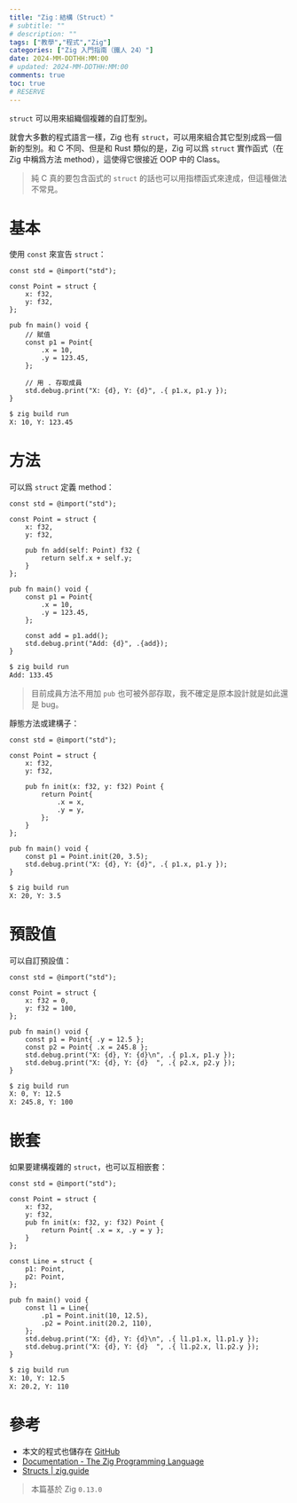 ```yaml
---
title: "Zig：結構（Struct）"
# subtitle: ""
# description: ""
tags: ["教學","程式","Zig"]
categories: ["Zig 入門指南（鐵人 24）"]
date: 2024-MM-DDTHH:MM:00
# updated: 2024-MM-DDTHH:MM:00
comments: true
toc: true
# RESERVE
---
```


`struct` 可以用來組織個複雜的自訂型別。

<!-- more -->

就會大多數的程式語言一樣，Zig 也有 `struct`，可以用來組合其它型別成爲一個新的型別。和 C 不同、但是和 Rust 類似的是，Zig 可以爲 `struct` 實作函式（在 Zig 中稱爲方法 method），這使得它很接近 OOP 中的 Class。

> 純 C 真的要包含函式的 `struct` 的話也可以用指標函式來達成，但這種做法不常見。

# 基本

使用 `const` 來宣告 `struct`：

```zig
const std = @import("std");

const Point = struct {
    x: f32,
    y: f32,
};

pub fn main() void {
    // 賦值
    const p1 = Point{
        .x = 10,
        .y = 123.45,
    };

    // 用 . 存取成員
    std.debug.print("X: {d}, Y: {d}", .{ p1.x, p1.y });
}
```

```bash
$ zig build run
X: 10, Y: 123.45
```

# 方法

可以爲 `struct` 定義 method：

```zig
const std = @import("std");

const Point = struct {
    x: f32,
    y: f32,

    pub fn add(self: Point) f32 {
        return self.x + self.y;
    }
};

pub fn main() void {
    const p1 = Point{
        .x = 10,
        .y = 123.45,
    };

    const add = p1.add();
    std.debug.print("Add: {d}", .{add});
}
```

```bash
$ zig build run
Add: 133.45
```

> 目前成員方法不用加 `pub` 也可被外部存取，我不確定是原本設計就是如此還是 bug。

靜態方法或建構子：

```zig
const std = @import("std");

const Point = struct {
    x: f32,
    y: f32,

    pub fn init(x: f32, y: f32) Point {
        return Point{
            .x = x,
            .y = y,
        };
    }
};

pub fn main() void {
    const p1 = Point.init(20, 3.5);
    std.debug.print("X: {d}, Y: {d}", .{ p1.x, p1.y });
}
```

```bash
$ zig build run
X: 20, Y: 3.5
```

# 預設值

可以自訂預設值：

```zig
const std = @import("std");

const Point = struct {
    x: f32 = 0,
    y: f32 = 100,
};

pub fn main() void {
    const p1 = Point{ .y = 12.5 };
    const p2 = Point{ .x = 245.8 };
    std.debug.print("X: {d}, Y: {d}\n", .{ p1.x, p1.y });
    std.debug.print("X: {d}, Y: {d}  ", .{ p2.x, p2.y });
}
```

```bash
$ zig build run
X: 0, Y: 12.5
X: 245.8, Y: 100
```

# 嵌套

如果要建構複雜的 `struct`，也可以互相嵌套：

```zig
const std = @import("std");

const Point = struct {
    x: f32,
    y: f32,
    pub fn init(x: f32, y: f32) Point {
        return Point{ .x = x, .y = y };
    }
};

const Line = struct {
    p1: Point,
    p2: Point,
};

pub fn main() void {
    const l1 = Line{
        .p1 = Point.init(10, 12.5),
        .p2 = Point.init(20.2, 110),
    };
    std.debug.print("X: {d}, Y: {d}\n", .{ l1.p1.x, l1.p1.y });
    std.debug.print("X: {d}, Y: {d}  ", .{ l1.p2.x, l1.p2.y });
}
```

```bash
$ zig build run
X: 10, Y: 12.5
X: 20.2, Y: 110
```

# 參考

- 本文的程式也儲存在 [GitHub](https://github.com/ziteh/zig-learn-it24/tree/main/struct)
- [Documentation - The Zig Programming Language](https://ziglang.org/documentation/0.13.0/#struct)
- [Structs | zig.guide](https://zig.guide/language-basics/structs)

> 本篇基於 Zig `0.13.0`
